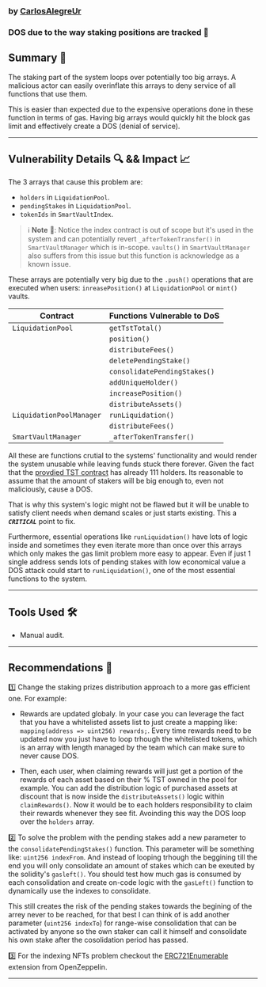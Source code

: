 ### by [CarlosAlegreUr](https://github.com/CarlosAlegreUr)

### **DOS due to the way staking positions are tracked** 🔢

## **Summary 📌**

The staking part of the system loops over potentially too big arrays. A malicious actor can easily overinflate this arrays to deny service of all functions that use them.

This is easier than expected due to the expensive operations done in these function in terms of gas. Having big arrays would quickly hit the block gas limit and effectively create a DOS (denial of service).

---

## **Vulnerability Details 🔍 && Impact 📈**

The 3 arrays that cause this problem are:

- `holders` in `LiquidationPool`.
- `pendingStakes` in `LiquidationPool`.
- `tokenIds` in `SmartVaultIndex`. 

> ℹ️ **Note** 📘: Notice the index contract is out of scope but it's used in the system and can potentially revert `_afterTokenTransfer()` in `SmartVaultManager` which is in-scope. `vaults()` in `SmartVaultManager` also suffers from this issue but this function is acknowledge as a known issue.

These arrays are potentially very big due to the `.push()` operations that are executed when users: `inreasePosition()` at `LiquidationPool` or `mint()` vaults.

| Contract                 | Functions Vulnerable to DoS  |
| ------------------------ | ---------------------------- |
| `LiquidationPool`        | `getTstTotal()`              |
|                          | `position()`                 |
|                          | `distributeFees()`           |
|                          | `deletePendingStake()`       |
|                          | `consolidatePendingStakes()` |
|                          | `addUniqueHolder()`          |
|                          | `increasePosition()`         |
|                          | `distributeAssets()`         |
| `LiquidationPoolManager` | `runLiquidation()`           |
|                          | `distributeFees()`           |
| `SmartVaultManager`      | `_afterTokenTransfer()`      |


All these are functions crutial to the systems' functionality and would render the system unusable while leaving funds stuck there forever. Given the fact that the [provdied TST contract](https://arbiscan.io/token/0xf5a27e55c748bcddbfea5477cb9ae924f0f7fd2e) has already 111 holders. Its reasonable to assume that the amount of stakers will be big enough to, even not maliciously, cause a DOS.

That is why this system's logic might not be flawed but it will be unable to satisfy client needs when demand scales or just starts existing. This a ***`CRITICAL`*** point to fix.

Furthermore, essential operations like `runLiquidation()` have lots of logic inside and sometimes they even iterate more than once over this arrays which only makes the gas limit problem more easy to appear. Even if just 1 single address sends lots of pending stakes with low economical value a DOS attack could start to `runLiquidation()`, one of the most essential functions to the system.

---

## **Tools Used 🛠️**

- Manual audit.

---

## **Recommendations 🎯**

1️⃣ Change the staking prizes distribution approach to a more gas efficient one.
For example:

- Rewards are updated globaly. In your case you can leverage the fact that you have a whitelisted assets list to just create a mapping like: `mapping(address => uint256) rewards;`.
Every time rewards need to be updated now you just have to loop trhough the whitelisted tokens, which is an array with length managed by the team which can make sure to never cause DOS.

- Then, each user, when claiming rewards will just get a portion of the rewards of each asset based on their % TST owned in the pool for example. You can add the distribution logic of purchased assets at discount that is now inside the `distributeAssets()` logic within `claimRewards()`. Now it would be to each holders responsibility to claim their rewards whenever they see fit. Avoinding this way the DOS loop over the `holders` array.

2️⃣ To solve the problem with the pending stakes add a new parameter to the `consolidatePendingStakes()` function. This parameter will be something like: `uint256 indexFrom`. And instead of looping trhough the beggining till the end you will only consolidate an amount of stakes which can be exeuted by the solidity's `gasleft()`. You should test how much gas is consumed by each consolidation and create on-code logic with the `gasLeft()` function to dynamically use the indexes to consolidate. 

This still creates the risk of the pending stakes towards the begining of the arrey never to be reached, for that best I can think of is add another parameter (`uint256 indexTo`) for range-wise consolidation that can be activated by anyone so the own staker can call it himself and consolidate his own stake after the cosolidation period has passed.

3️⃣ For the indexing NFTs problem checkout the [ERC721Enumerable](https://github.com/OpenZeppelin/openzeppelin-contracts/blob/master/contracts/token/ERC721/extensions/ERC721Enumerable.sol) extension from OpenZeppelin.

---